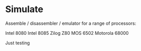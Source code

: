 # Simulate

Assemble / disassembler / emulator for a range of processors:

Intel 8080
Intel 8085
Zilog Z80
MOS 6502
Motorola 68000

Just testing